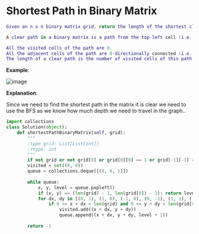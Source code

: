 # Shortest Path in Binary Matrix

```Lua
Given an n x n binary matrix grid, return the length of the shortest clear path in the matrix. If there is no clear path, return -1.

A clear path in a binary matrix is a path from the top-left cell (i.e., (0, 0)) to the bottom-right cell (i.e., (n - 1, n - 1)) such that:

All the visited cells of the path are 0.
All the adjacent cells of the path are 8-directionally connected (i.e., they are different and they share an edge or a corner).
The length of a clear path is the number of visited cells of this path.
```

**Example**:

![image](https://user-images.githubusercontent.com/33947539/150282707-410a571e-3ab1-4d35-97d1-ace4281c2a67.png)

**Explanation**:

Since we need to find the shortest path in the matrix it is clear we need to use the BFS as we know how much depth we need to travel in the graph..

```py
import collections
class Solution(object):
    def shortestPathBinaryMatrix(self, grid):
        """
        :type grid: List[List[int]]
        :rtype: int
        """
        if not grid or not grid[0] or grid[0][0] == 1 or grid[-1][-1] == 1: return -1
        visited = set((0, 0))
        queue = collections.deque([(0, 0, 1)])
        
        while queue:
            x, y, level = queue.popleft()
            if (x, y) == (len(grid) - 1, len(grid[0]) - 1): return level
            for dx, dy in [(0, 1), (1, 0), (-1, 0), (0, -1), (1, 1), (-1, -1), (1, -1), (-1, 1)]:
                if 0 <= x + dx < len(grid) and 0 <= y + dy < len(grid[0]) and grid[x + dx][y + dy] == 0 and (x + dx, y + dy) not in visited:
                    visited.add((x + dx, y + dy))
                    queue.append((x + dx, y + dy, level + 1))
            
        return -1
 ```

